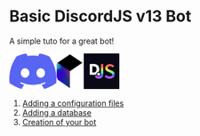 # Basic DiscordJS v13 Bot
A simple tuto for a great bot!

<img src="assets/discord.svg" height="64px"><img src="assets/quickdb.png" height="64px"><img src="assets/djs.png" height="64px">

1. [Adding a configuration files](https://github.com/Gamatek/basic-djs13-bot/blob/main/config.md)
2. [Adding a database](https://github.com/Gamatek/basic-djs13-bot/blob/main/db.md)
3. [Creation of your bot](https://github.com/Gamatek/basic-djs13-bot/blob/main/bot.md)

